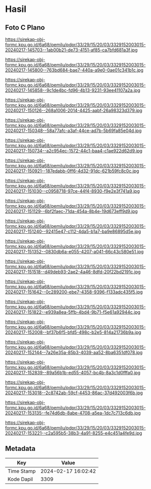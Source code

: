 # Hasil

## Foto C Plano

https://sirekap-obj-formc.kpu.go.id/6a68/pemilu/pdpr/33/29/15/20/03/3329152003015-20240217-145703--1ab00b21-de73-4151-af85-ca7bfd681a3f.jpg

https://sirekap-obj-formc.kpu.go.id/6a68/pemilu/pdpr/33/29/15/20/03/3329152003015-20240217-145800--763bd684-bae7-440a-a9e0-0ae01c341b1c.jpg

https://sirekap-obj-formc.kpu.go.id/6a68/pemilu/pdpr/33/29/15/20/03/3329152003015-20240217-145858--9c1de4bc-fd96-4b13-9231-93ee41107a2a.jpg

https://sirekap-obj-formc.kpu.go.id/6a68/pemilu/pdpr/33/29/15/20/03/3329152003015-20240217-150126--268a1006-2014-4425-aabf-26a98323d379.jpg

https://sirekap-obj-formc.kpu.go.id/6a68/pemilu/pdpr/33/29/15/20/03/3329152003015-20240217-150348--58a77afc-a3af-44ce-ad7b-5b69fa85e04d.jpg

https://sirekap-obj-formc.kpu.go.id/6a68/pemilu/pdpr/33/29/15/20/03/3329152003015-20240217-150734--a2c954ec-1572-44c1-baa4-c1ae922d62d9.jpg

https://sirekap-obj-formc.kpu.go.id/6a68/pemilu/pdpr/33/29/15/20/03/3329152003015-20240217-150921--187edabb-0ff6-4d32-91dc-621b59fc8c0c.jpg

https://sirekap-obj-formc.kpu.go.id/6a68/pemilu/pdpr/33/29/15/20/03/3329152003015-20240217-151030--c0958718-97ce-44f4-8930-f9e2e3f741a9.jpg

https://sirekap-obj-formc.kpu.go.id/6a68/pemilu/pdpr/33/29/15/20/03/3329152003015-20240217-151129--6bf2faec-71da-454a-8b4e-19d673eff9d9.jpg

https://sirekap-obj-formc.kpu.go.id/6a68/pemilu/pdpr/33/29/15/20/03/3329152003015-20240217-151240--92415e47-c112-4da5-b1a7-ba9e86895d5e.jpg

https://sirekap-obj-formc.kpu.go.id/6a68/pemilu/pdpr/33/29/15/20/03/3329152003015-20240217-151352--0830db6a-e055-4207-a041-66c43c580e51.jpg

https://sirekap-obj-formc.kpu.go.id/6a68/pemilu/pdpr/33/29/15/20/03/3329152003015-20240217-151518--d49deb93-2ae2-4a46-8dfd-20f22bd2191c.jpg

https://sirekap-obj-formc.kpu.go.id/6a68/pemilu/pdpr/33/29/15/20/03/3329152003015-20240217-151642--0c289200-ebe7-4358-9396-f133adc435f5.jpg

https://sirekap-obj-formc.kpu.go.id/6a68/pemilu/pdpr/33/29/15/20/03/3329152003015-20240217-151822--e939a8ea-5ffb-4bd4-9b71-f5e61a92944c.jpg

https://sirekap-obj-formc.kpu.go.id/6a68/pemilu/pdpr/33/29/15/20/03/3329152003015-20240217-152008--bf37b6f5-bfd5-498c-b2e5-814a21736b9a.jpg

https://sirekap-obj-formc.kpu.go.id/6a68/pemilu/pdpr/33/29/15/20/03/3329152003015-20240217-152144--7a26e35a-85b3-4039-aa52-8ba6351df078.jpg

https://sirekap-obj-formc.kpu.go.id/6a68/pemilu/pdpr/33/29/15/20/03/3329152003015-20240217-152839--89a56b1b-ed55-4057-bc4b-8a3c1d0fffa0.jpg

https://sirekap-obj-formc.kpu.go.id/6a68/pemilu/pdpr/33/29/15/20/03/3329152003015-20240217-153018--2c8742ab-59cf-4453-86ac-37d492003f6b.jpg

https://sirekap-obj-formc.kpu.go.id/6a68/pemilu/pdpr/33/29/15/20/03/3329152003015-20240217-153135--fe74d6db-8abe-4708-a5ea-1dc7c713c6db.jpg

https://sirekap-obj-formc.kpu.go.id/6a68/pemilu/pdpr/33/29/15/20/03/3329152003015-20240217-153221--c2a595b5-38b3-4a91-8255-e4c451a4fe9d.jpg


## Metadata

| Key        | Value               |
| ---------- | ------------------- |
| Time Stamp | 2024-02-17 16:02:42 |
| Kode Dapil | 3309                |



